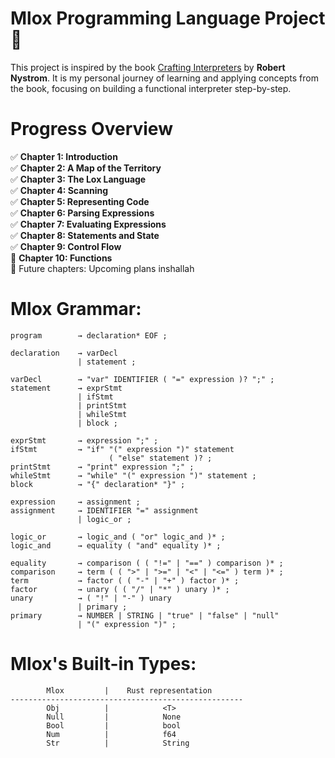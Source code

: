 # Mlox Programming Language Project 🎇
This project is inspired by the book [Crafting Interpreters](https://craftinginterpreters.com/) by  **Robert Nystrom**. It is my personal journey of learning and applying concepts from the book, focusing on building a functional interpreter step-by-step.

# Progress Overview
✅ **Chapter 1: Introduction**\
✅ **Chapter 2: A Map of the Territory** \
✅ **Chapter 3: The Lox Language** \
✅ **Chapter 4: Scanning** \
✅ **Chapter 5: Representing Code** \
✅ **Chapter 6: Parsing Expressions** \
✅ **Chapter 7: Evaluating Expressions** \
✅ **Chapter 8: Statements and State** \
✅ **Chapter 9: Control Flow** \
🔄 **Chapter 10: Functions** \
🚧 Future chapters: Upcoming plans inshallah

# Mlox Grammar:
```
program        → declaration* EOF ;

declaration    → varDecl
               | statement ;

varDecl        → "var" IDENTIFIER ( "=" expression )? ";" ;
statement      → exprStmt
               | ifStmt
               | printStmt
               | whileStmt
               | block ;

exprStmt       → expression ";" ;
ifStmt         → "if" "(" expression ")" statement 
					  ( "else" statement )? ;
printStmt      → "print" expression ";" ;
whileStmt      → "while" "(" expression ")" statement ;
block          → "{" declaration* "}" ;

expression     → assignment ;
assignment     → IDENTIFIER "=" assignment
               | logic_or ;

logic_or       → logic_and ( "or" logic_and )* ;
logic_and      → equality ( "and" equality )* ;

equality       → comparison ( ( "!=" | "==" ) comparison )* ;
comparison     → term ( ( ">" | ">=" | "<" | "<=" ) term )* ;
term           → factor ( ( "-" | "+" ) factor )* ;
factor         → unary ( ( "/" | "*" ) unary )* ;
unary          → ( "!" | "-" ) unary
               | primary ;
primary        → NUMBER | STRING | "true" | "false" | "null"
               | "(" expression ")" ;
```

# Mlox's Built-in Types:
```
        Mlox         |    Rust representation
----------------------------------------------------
        Obj          |            <T>
        Null         |            None
        Bool         |            bool
        Num          |            f64
        Str          |            String
```

